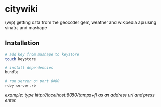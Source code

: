 # citywiki
(wip) getting data from the geocoder gem, weather and wikipedia api using sinatra and mashape

## Installation

```bash
# add key from mashape to keystore
touch keystore

# install dependencies
bundle

# run server on port 8080
ruby server.rb
```

*example: type http://localhost:8080/tampa+fl as an address url and press enter.*
